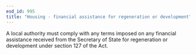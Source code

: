 ```yaml
---
esd_id: 995
title: "Housing - financial assistance for regeneration or development"
---
```


A local authority must comply with any terms imposed on any financial assistance received from the Secretary of State for regeneration or development under section 127 of the Act.

